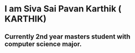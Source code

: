 # I am Siva Sai Pavan Karthik ( KARTHIK)
## Currently 2nd year masters student with computer science major.
